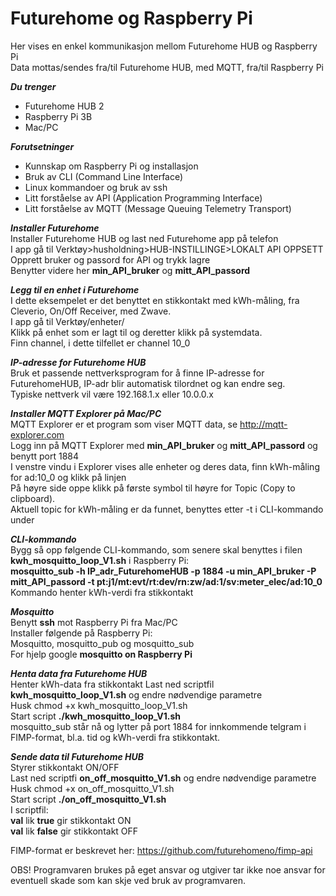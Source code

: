 # Futurehome og Raspberry Pi
Her vises en enkel kommunikasjon mellom Futurehome HUB og Raspberry Pi<br>
Data mottas/sendes fra/til Futurehome HUB, med MQTT, fra/til Raspberry Pi  

***Du trenger***<br>
- Futurehome HUB 2<br>
- Raspberry Pi 3B<br>
- Mac/PC<br>

***Forutsetninger***<br>
- Kunnskap om Raspberry Pi og installasjon<br>
- Bruk av CLI (Command Line Interface)<br>
- Linux kommandoer og bruk av ssh<br>
- Litt forståelse av API (Application Programming Interface)<br>
- Litt forståelse av MQTT (Message Queuing Telemetry Transport)<br>

***Installer Futurehome***<br>
Installer Futurehome HUB og last ned Futurehome app på telefon<br>
I app gå til Verktøy>husholdning>HUB-INSTILLINGE>LOKALT API OPPSETT<br>
Opprett bruker og passord for API og trykk lagre<br>
Benytter videre her **min_API_bruker** og **mitt_API_passord**<br>

***Legg til en enhet i Futurehome***<br>
I dette eksempelet er det benyttet en stikkontakt med kWh-måling, fra Cleverio, On/Off Receiver, med Zwave. <br>
I app gå til Verktøy/enheter/<br>
Klikk på enhet som er lagt til og deretter klikk på systemdata.<br>
Finn channel, i dette tilfellet er channel 10_0<br>

***IP-adresse for Futurehome HUB***<br>
Bruk et passende nettverksprogram for å finne IP-adresse for FuturehomeHUB, IP-adr blir automatisk tilordnet og kan endre seg.<br>
Typiske nettverk vil være 192.168.1.x eller 10.0.0.x<br>

***Installer MQTT Explorer på Mac/PC***<br>
MQTT Explorer er et program som viser MQTT data, se http://mqtt-explorer.com<br>
Logg inn på MQTT Explorer med **min_API_bruker** og **mitt_API_passord** og benytt port 1884<br>
I venstre vindu i Explorer vises alle enheter og deres data, finn kWh-måling for ad:10_0 og klikk på linjen<br>
På høyre side oppe klikk på første symbol til høyre for Topic (Copy to clipboard).<br>
Aktuell topic for kWh-måling er da funnet, benyttes etter -t i CLI-kommando under<br>

***CLI-kommando***<br>
Bygg så opp følgende CLI-kommando, som senere skal benyttes i filen **kwh_mosquitto_loop_V1.sh** i Raspberry Pi:<br>
**mosquitto_sub -h IP_adr_FuturehomeHUB -p 1884 -u min_API_bruker -P mitt_API_passord -t pt:j1/mt:evt/rt:dev/rn:zw/ad:1/sv:meter_elec/ad:10_0**<br>
Kommando henter kWh-verdi fra stikkontakt<br>

***Mosquitto***<br>
Benytt **ssh** mot Raspberry Pi fra Mac/PC<br>
Installer følgende på Raspberry Pi:<br>
Mosquitto, mosquitto_pub og mosquitto_sub<br>
For hjelp google **mosquitto on Raspberry Pi**<br>

***Henta data fra Futurehome HUB***<br>
Henter kWh-data fra stikkontakt
Last ned scriptfil **kwh_mosquitto_loop_V1.sh** og endre nødvendige parametre<br>
Husk chmod +x kwh_mosquitto_loop_V1.sh<br>
Start script **./kwh_mosquitto_loop_V1.sh**<br>
mosquitto_sub står nå og lytter på port 1884 for innkommende telgram i FIMP-format, bl.a. tid og kWh-verdi fra stikkontakt.<br>

***Sende data til Futurehome HUB***<br>
Styrer stikkontakt ON/OFF<br>
Last ned scriptfi **on_off_mosquitto_V1.sh** og endre nødvendige parametre<br>
Husk chmod +x on_off_mosquitto_V1.sh<br>
Start script **./on_off_mosquitto_V1.sh**<br>
I scriptfil:<br> 
**val** lik **true**  gir stikkontakt ON<br>
**val** lik **false** gir stikkontakt OFF<br>

FIMP-format er beskrevet her: https://github.com/futurehomeno/fimp-api

OBS! Programvaren brukes på eget ansvar og utgiver tar ikke noe ansvar for eventuell skade som kan skje ved bruk av programvaren.



